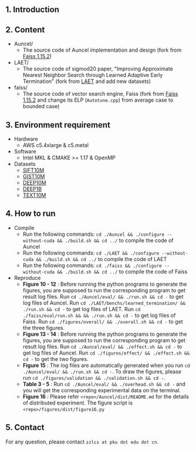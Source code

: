 ## 1. Introduction<br>



## 2. Content<br>

- Auncel/<br>
    - The source code of Auncel implementation and design (fork from [Faiss 1.15.2](https://github.com/facebookresearch/faiss/tree/v1.5.2))
- LAET/<br>
    - The source code of sigmod20 paper, "Improving Approximate Nearest Neighbor Search through Learned Adaptive Early Termination" (fork from [LAET](https://github.com/efficient/faiss-learned-termination) and add new datasets)
- faiss/<br>
    - The source code of vector search engine, Faiss (fork from [Faiss 1.15.2](https://github.com/facebookresearch/faiss/tree/v1.5.2) and change its ELP (`Autotune.cpp`) from average case to bounded case)

## 3. Environment requirement<br>

- Hardware<br>
  - AWS c5.4xlarge & c5.metal<br>
- Software<br>
  - Intel MKL & CMAKE >= 1.17 & OpenMP<br>
- Datasets<br>
  - [SIFT10M](http://corpus-texmex.irisa.fr/)
  - [GIST10M](http://corpus-texmex.irisa.fr/)
  - [DEEP10M](https://research.yandex.com/datasets/biganns)
  - [DEEP1B](https://research.yandex.com/datasets/biganns)
  - [TEXT10M](https://big-ann-benchmarks.com/)

## 4. How to run<br>

- Compile<br>
    - Run the following commands: `cd ./Auncel && ./configure --without-cuda && ./build.sh && cd ../` to compile the code of Auncel
    - Run the following commands: `cd ./LAET && ./configure --without-cuda && ./build.sh && cd ../` to compile the code of LAET
    - Run the following commands: `cd ./faiss && ./configure --without-cuda && ./build.sh && cd ../` to compile the code of Faiss
- Reproduce
    - **Figure 10 - 12** : Before running the python programs to generate the figures, you are supposed to run the corresponding program to get result log files. Run `cd ./Auncel/eval/ && ./run.sh && cd -` to get log files of Auncel.
    Run `cd ./LAET/benchs/learned_termination/ && ./run.sh && cd -` to get log files of LAET. Run `cd ./faiss/eval/run.sh && && ./run.sh && cd -` to get log files of Faiss. 
    Run `cd ./figures/overall/ && ./overall.sh && cd -` to get the three figures.
    - **Figure 13 - 14** : Before running the python programs to generate the figures, you are supposed to run the corresponding program to get result log files. Run `cd ./Auncel/eval/ && ./effect.sh && cd -` to get log files of Auncel.
    Run `cd ./figures/effect/ && ./effect.sh && cd -` to get the two figures.
    - **Figure 15** : The log files are automatically generated when you run `cd ./Auncel/eval/ && ./run.sh && cd -`. 
    To draw the figures, please run `cd ./figures/validation && ./validation.sh && cd -`.
    - **Table 3 - 5** : Run `cd ./Auncel/eval/ && ./overhead.sh && cd -` and you will get the corresponding experimental data on the terminal.
    - **Figure 16** : Please refer `<repo>/Auncel/dist/README.md` for the details of distributed experiment. The figure script is `<repo>/figures/dist/figure16.py`

## 5. Contact<br>

For any question, please contact  `zzlcs at pku dot edu dot cn`.
